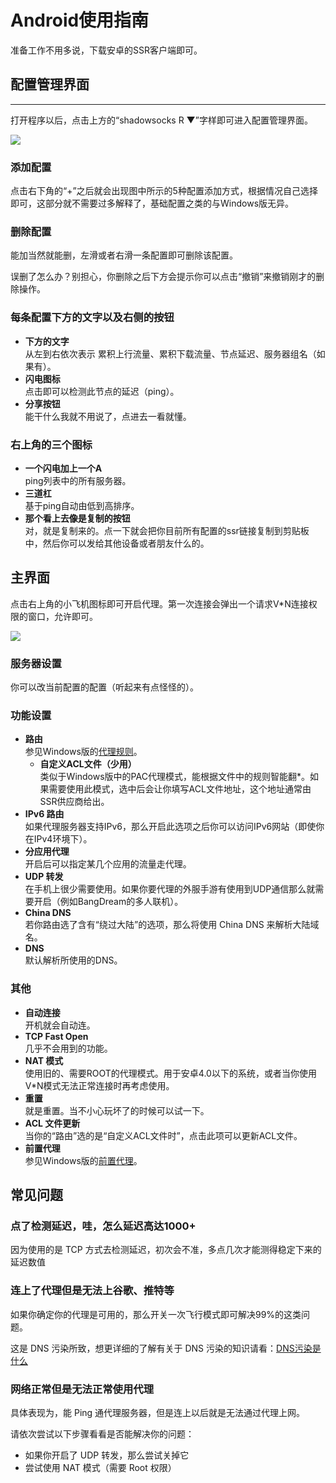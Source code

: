 # Android使用指南
准备工作不用多说，下载安卓的SSR客户端即可。

## 配置管理界面
------

打开程序以后，点击上方的“shadowsocks R ▼”字样即可进入配置管理界面。

[![](https://blog-1257171214.file.myqcloud.com/usr/uploads/2017/09/2750202005.jpg)](https://blog-1257171214.file.myqcloud.com/usr/uploads/2017/09/2750202005.jpg)

### 添加配置

点击右下角的“+”之后就会出现图中所示的5种配置添加方式，根据情况自己选择即可，这部分就不需要过多解释了，基础配置之类的与Windows版无异。

### 删除配置

能加当然就能删，左滑或者右滑一条配置即可删除该配置。

误删了怎么办？别担心，你删除之后下方会提示你可以点击“撤销”来撤销刚才的删除操作。

### 每条配置下方的文字以及右侧的按钮

*   **下方的文字**  
    从左到右依次表示 累积上行流量、累积下载流量、节点延迟、服务器组名（如果有）。
*   **闪电图标**  
    点击即可以检测此节点的延迟（ping）。
*   **分享按钮**  
    能干什么我就不用说了，点进去一看就懂。

### 右上角的三个图标

*   **一个闪电加上一个A**  
    ping列表中的所有服务器。
*   **三道杠**  
    基于ping自动由低到高排序。
*   **那个看上去像是复制的按钮**  
    对，就是复制来的。点一下就会把你目前所有配置的ssr链接复制到剪贴板中，然后你可以发给其他设备或者朋友什么的。

主界面
---

点击右上角的小飞机图标即可开启代理。第一次连接会弹出一个请求V*N连接权限的窗口，允许即可。

[![](https://blog-1257171214.file.myqcloud.com/usr/uploads/2017/09/2980865243.jpg)](https://blog-1257171214.file.myqcloud.com/usr/uploads/2017/09/2980865243.jpg)

### 服务器设置

你可以改当前配置的配置（听起来有点怪怪的）。

### 功能设置

*   **路由**  
    参见Windows版的[代理规则](#代理规则)。
    *   **自定义ACL文件（少用）**  
        类似于Windows版中的PAC代理模式，能根据文件中的规则智能翻*。如果需要使用此模式，选中后会让你填写ACL文件地址，这个地址通常由SSR供应商给出。
*   **IPv6 路由**  
    如果代理服务器支持IPv6，那么开启此选项之后你可以访问IPv6网站（即使你在IPv4环境下）。
*   **分应用代理**  
    开启后可以指定某几个应用的流量走代理。
*   **UDP 转发**  
    在手机上很少需要使用。如果你要代理的外服手游有使用到UDP通信那么就需要开启（例如BangDream的多人联机）。
*   **China DNS**  
    若你路由选了含有“绕过大陆”的选项，那么将使用 China DNS 来解析大陆域名。
*   **DNS**  
    默认解析所使用的DNS。

### 其他

*   **自动连接**  
    开机就会自动连。
*   **TCP Fast Open**  
    几乎不会用到的功能。
*   **NAT 模式**  
    使用旧的、需要ROOT的代理模式。用于安卓4.0以下的系统，或者当你使用V*N模式无法正常连接时再考虑使用。
*   **重置**  
    就是重置。当不小心玩坏了的时候可以试一下。
*   **ACL 文件更新**  
    当你的“路由”选的是“自定义ACL文件时”，点击此项可以更新ACL文件。
*   **前置代理**  
    参见Windows版的[前置代理](#选项设置)。

常见问题
----

### 点了检测延迟，哇，怎么延迟高达1000+

因为使用的是 TCP 方式去检测延迟，初次会不准，多点几次才能测得稳定下来的延迟数值

### 连上了代理但是无法上谷歌、推特等

如果你确定你的代理是可用的，那么开关一次飞行模式即可解决99%的这类问题。

这是 DNS 污染所致，想更详细的了解有关于 DNS 污染的知识请看：[DNS污染是什么](/technology/hosts-for-steam-fgo.html#DNS污染是什么 "DNS污染是什么")

### 网络正常但是无法正常使用代理

具体表现为，能 Ping 通代理服务器，但是连上以后就是无法通过代理上网。

请依次尝试以下步骤看看是否能解决你的问题：

*   如果你开启了 UDP 转发，那么尝试关掉它
*   尝试使用 NAT 模式（需要 Root 权限）